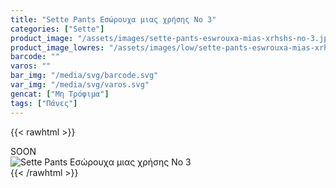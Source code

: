 ```yaml
---
title: "Sette Pants Εσώρουχα μιας χρήσης No 3"
categories: ["Sette"]
product_image: "/assets/images/sette-pants-eswrouxa-mias-xrhshs-no-3.jpg"
product_image_lowres: "/assets/images/low/sette-pants-eswrouxa-mias-xrhshs-no-3.jpg"
barcode: ""
varos: ""
bar_img: "/media/svg/barcode.svg"
var_img: "/media/svg/varos.svg"
gencat: ["Μη Τρόφιμα"]
tags: ["Πάνες"]
---
```

{{< rawhtml >}}

<div class="sload430"><div class="product">SOON<br><div class="pimg"><img alt="Sette Pants Εσώρουχα μιας χρήσης No 3" title="Sette Pants Εσώρουχα μιας χρήσης No 3" src="/assets/images/sette-pants-eswrouxa-mias-xrhshs-no-3.jpg"></div></div></div>
{{< /rawhtml >}}


